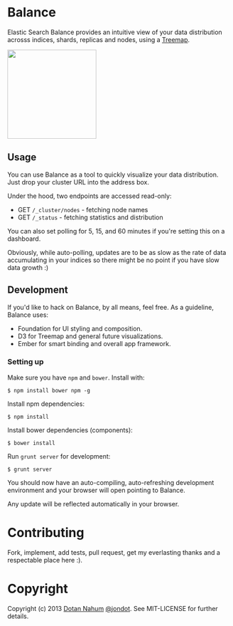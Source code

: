 # Balance

Elastic Search Balance provides an intuitive view of your data distribution acrosss indices, shards, replicas
and nodes, using a [Treemap](http://en.wikipedia.org/wiki/Treemapping).


<img src="https://raw.github.com/jondot/elasticsearch-balance/master/shot.png" style="width:200px"/><br/>



## Usage

You can use Balance as a tool to quickly visualize your data distribution. Just drop your cluster URL into the address box. 

Under the hood, two endpoints are accessed read-only:

* GET `/_cluster/nodes` - fetching node names
* GET `/_status` - fetching statistics and distribution

You can also set polling for 5, 15, and 60 minutes if you're
setting this on a dashboard. 

Obviously, while auto-polling, updates are to be as slow as the rate of data accumulating in your indices so there might be
no point if you have slow data growth :)


## Development

If you'd like to hack on Balance, by all means, feel free. As a guideline, Balance
uses:

* Foundation for UI styling and composition.
* D3 for Treemap and general future visualizations.
* Ember for smart binding and overall app framework.


### Setting up

Make sure you have `npm` and `bower`. Install with:


```
$ npm install bower npm -g
```


Install npm dependencies:

```
$ npm install
```

Install bower dependencies (components):

```
$ bower install
```

Run `grunt server` for development: 

```
$ grunt server
```

You should now have an auto-compiling, auto-refreshing development
environment and your browser will open pointing to Balance.

Any update will be reflected automatically in your browser.



# Contributing

Fork, implement, add tests, pull request, get my everlasting thanks and a respectable place here :).


# Copyright

Copyright (c) 2013 [Dotan Nahum](http://gplus.to/dotan) [@jondot](http://twitter.com/jondot). See MIT-LICENSE for further details.



